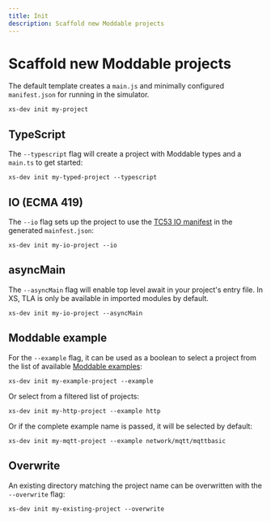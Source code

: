 ```yaml
---
title: Init
description: Scaffold new Moddable projects
---
```


# Scaffold new Moddable projects

The default template creates a `main.js` and minimally configured `manifest.json` for running in the simulator.

```
xs-dev init my-project
```

## TypeScript

The `--typescript` flag will create a project with Moddable types and a `main.ts` to get started:

```
xs-dev init my-typed-project --typescript
```

## IO (ECMA 419)

The `--io` flag sets up the project to use the [TC53 IO manifest](https://github.com/Moddable-OpenSource/moddable/blob/public/documentation/io/io.md) in the generated `mainfest.json`:

```
xs-dev init my-io-project --io
```

## asyncMain

The `--asyncMain` flag will enable top level await in your project's entry file. In XS, TLA is only be available in imported modules by default.

```
xs-dev init my-io-project --asyncMain
```

## Moddable example

For the `--example` flag, it can be used as a boolean to select a project from the list of available [Moddable examples](https://github.com/Moddable-OpenSource/moddable/tree/public/examples):

```
xs-dev init my-example-project --example
```

Or select from a filtered list of projects:

```
xs-dev init my-http-project --example http
```

Or if the complete example name is passed, it will be selected by default:

```
xs-dev init my-mqtt-project --example network/mqtt/mqttbasic
```

## Overwrite

An existing directory matching the project name can be overwritten with the `--overwrite` flag:

```
xs-dev init my-existing-project --overwrite
```

